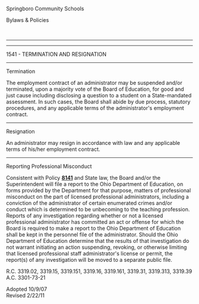 Springboro Community Schools

Bylaws & Policies

 

* * * * *

****

1541 - TERMINATION AND RESIGNATION

****

Termination

The employment contract of an administrator may be suspended and/or
terminated, upon a majority vote of the Board of Education, for good and
just cause including disclosing a question to a student on a
State-mandated assessment. In such cases, the Board shall abide by due
process, statutory procedures, and any applicable terms of the
administrator's employment contract.

****

Resignation

An administrator may resign in accordance with law and any applicable
terms of his/her employment contract.

****

Reporting Professional Misconduct

Consistent with Policy [**8141**](po8141.htm) and State law, the Board
and/or the Superintendent will file a report to the Ohio Department of
Education, on forms provided by the Department for that purpose, matters
of professional misconduct on the part of licensed professional
administrators, including a conviction of the administrator of certain
enumerated crimes and/or conduct which is determined to be unbecoming to
the teaching profession. Reports of any investigation regarding whether
or not a licensed professional administrator has committed an act or
offense for which the Board is required to make a report to the Ohio
Department of Education shall be kept in the personnel file of the
administrator. Should the Ohio Department of Education determine that
the results of that investigation do not warrant initiating an action
suspending, revoking, or otherwise limiting that licensed professional
staff administrator's license or permit, the report(s) of any
investigation will be moved to a separate public file.

R.C. 3319.02, 3319.15, 3319.151, 3319.16, 3319.161, 3319.31, 3319.313,
3319.39\
 A.C. 3301-73-21

Adopted 10/9/07\
 Revised 2/22/11
